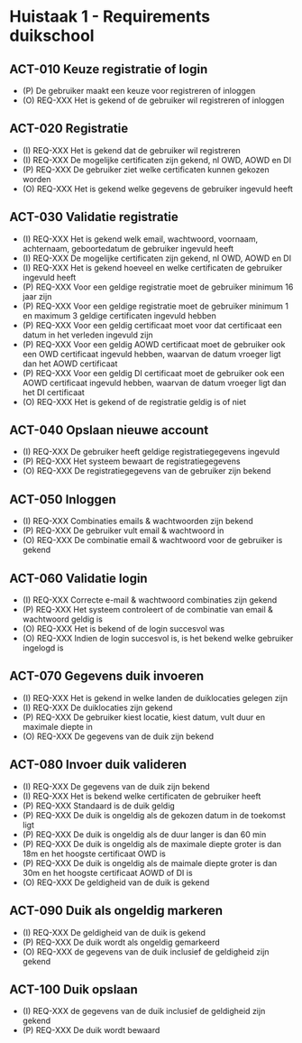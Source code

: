 # Huistaak 1 - Requirements duikschool

## ACT-010 Keuze registratie of login
- (P) De gebruiker maakt een keuze voor registreren of inloggen
- (O) REQ-XXX Het is gekend of de gebruiker wil registreren of inloggen

## ACT-020 Registratie
- (I) REQ-XXX Het is gekend dat de gebruiker wil registreren
- (I) REQ-XXX De mogelijke certificaten zijn gekend, nl OWD, AOWD en DI
- (P) REQ-XXX De gebruiker ziet welke certificaten kunnen gekozen worden
- (O) REQ-XXX Het is gekend welke gegevens de gebruiker ingevuld heeft

## ACT-030 Validatie registratie
- (I) REQ-XXX Het is gekend welk email, wachtwoord, voornaam, achternaam, geboortedatum de gebruiker ingevuld heeft
- (I) REQ-XXX De mogelijke certificaten zijn gekend, nl OWD, AOWD en DI
- (I) REQ-XXX Het is gekend hoeveel en welke certificaten de gebruiker ingevuld heeft
- (P) REQ-XXX Voor een geldige registratie moet de gebruiker minimum 16 jaar zijn
- (P) REQ-XXX Voor een geldige registratie moet de gebruiker minimum 1 en maximum 3 geldige certificaten ingevuld hebben
- (P) REQ-XXX Voor een geldig certificaat moet voor dat certificaat een datum in het verleden ingevuld zijn
- (P) REQ-XXX Voor een geldig AOWD certificaat moet de gebruiker ook een OWD certificaat ingevuld hebben, waarvan de datum vroeger ligt dan het AOWD certificaat
- (P) REQ-XXX Voor een geldig DI certificaat moet de gebruiker ook een AOWD certificaat ingevuld hebben, waarvan de datum vroeger ligt dan het DI certificaat
- (O) REQ-XXX Het is gekend of de registratie geldig is of niet

## ACT-040 Opslaan nieuwe account
- (I) REQ-XXX De gebruiker heeft geldige registratiegegevens ingevuld
- (P) REQ-XXX Het systeem bewaart de registratiegegevens
- (O) REQ-XXX De registratiegegevens van de gebruiker zijn bekend


## ACT-050 Inloggen
- (I) REQ-XXX Combinaties emails & wachtwoorden zijn bekend
- (P) REQ-XXX De gebruiker vult email & wachtwoord in
- (O) REQ-XXX De combinatie email & wachtwoord voor de gebruiker is gekend


## ACT-060 Validatie login
- (I) REQ-XXX Correcte e-mail & wachtwoord combinaties zijn gekend
- (P) REQ-XXX Het systeem controleert of de combinatie van email & wachtwoord geldig is
- (O) REQ-XXX Het is bekend of de login succesvol was
- (O) REQ-XXX Indien de login succesvol is, is het bekend welke gebruiker ingelogd is

## ACT-070 Gegevens duik invoeren
- (I) REQ-XXX Het is gekend in welke landen de duiklocaties gelegen zijn
- (I) REQ-XXX De duiklocaties zijn gekend
- (P) REQ-XXX De gebruiker kiest locatie, kiest datum, vult duur en maximale diepte in
- (O) REQ-XXX De gegevens van de duik zijn bekend

## ACT-080 Invoer duik valideren
- (I) REQ-XXX De gegevens van de duik zijn bekend
- (I) REQ-XXX Het is bekend welke certificaten de gebruiker heeft
- (P) REQ-XXX Standaard is de duik geldig
- (P) REQ-XXX De duik is ongeldig als de gekozen datum in de toekomst ligt
- (P) REQ-XXX De duik is ongeldig als de duur langer is dan 60 min
- (P) REQ-XXX De duik is ongeldig als de maximale diepte groter is dan 18m en het hoogste certificaat OWD is
- (P) REQ-XXX De duik is ongeldig als de maimale diepte groter is dan 30m en het hoogste certificaat AOWD of DI is
- (O) REQ-XXX De geldigheid van de duik is gekend

## ACT-090 Duik als ongeldig markeren
- (I) REQ-XXX De geldigheid van de duik is gekend
- (P) REQ-XXX De duik wordt als ongeldig gemarkeerd
- (O) REQ-XXX de gegevens van de duik inclusief de geldigheid zijn gekend

## ACT-100 Duik opslaan
- (I) REQ-XXX de gegevens van de duik inclusief de geldigheid zijn gekend
- (P) REQ-XXX De duik wordt bewaard

